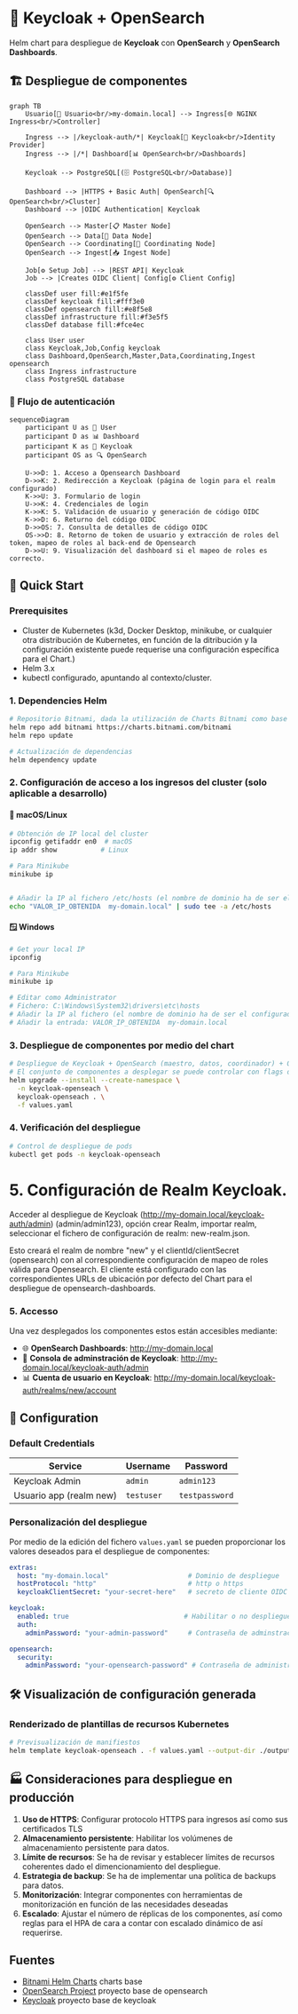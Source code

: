 
# 🔐 Keycloak + OpenSearch

Helm chart para despliegue de **Keycloak** con **OpenSearch** y **OpenSearch Dashboards**.

## 🏗️ Despliegue de componentes

```mermaid
graph TB
    Usuario[👤 Usuario<br/>my-domain.local] --> Ingress[🌐 NGINX Ingress<br/>Controller]
    
    Ingress --> |/keycloak-auth/*| Keycloak[🔐 Keycloak<br/>Identity Provider]
    Ingress --> |/*| Dashboard[📊 OpenSearch<br/>Dashboards]
    
    Keycloak --> PostgreSQL[(🗄️ PostgreSQL<br/>Database)]
    
    Dashboard --> |HTTPS + Basic Auth| OpenSearch[🔍 OpenSearch<br/>Cluster]
    Dashboard --> |OIDC Authentication| Keycloak
    
    OpenSearch --> Master[📋 Master Node]
    OpenSearch --> Data[💾 Data Node]
    OpenSearch --> Coordinating[🔄 Coordinating Node]
    OpenSearch --> Ingest[📥 Ingest Node]
    
    Job[⚙️ Setup Job] --> |REST API| Keycloak
    Job --> |Creates OIDC Client| Config[⚙️ Client Config]
    
    classDef user fill:#e1f5fe
    classDef keycloak fill:#fff3e0
    classDef opensearch fill:#e8f5e8
    classDef infrastructure fill:#f3e5f5
    classDef database fill:#fce4ec
    
    class User user
    class Keycloak,Job,Config keycloak
    class Dashboard,OpenSearch,Master,Data,Coordinating,Ingest opensearch
    class Ingress infrastructure
    class PostgreSQL database
```

### 🔄 Flujo de autenticación

```mermaid
sequenceDiagram
    participant U as 👤 User
    participant D as 📊 Dashboard
    participant K as 🔐 Keycloak
    participant OS as 🔍 OpenSearch
    
    U->>D: 1. Acceso a Opensearch Dashboard
    D->>K: 2. Redirección a Keycloak (página de login para el realm configurado)
    K->>U: 3. Formulario de login
    U->>K: 4. Credenciales de login
    K->>K: 5. Validación de usuario y generación de código OIDC
    K->>D: 6. Returno del código OIDC 
    D->>OS: 7. Consulta de detalles de código OIDC
    OS->>D: 8. Retorno de token de usuario y extracción de roles del token, mapeo de roles al back-end de Opensearch 
    D->>U: 9. Visualización del dashboard si el mapeo de roles es correcto.
```

## 🚀 Quick Start

### Prerequisites

- Cluster de Kubernetes (k3d, Docker Desktop, minikube, or cualquier otra distribución de Kubernetes, en función de la ditribución y la configuración existente puede requerise una configuración específica para el Chart.)
- Helm 3.x
- kubectl configurado, apuntando al contexto/cluster.

### 1. Dependencies Helm

```bash
# Repositorio Bitnami, dada la utilización de Charts Bitnami como base de la configuración.
helm repo add bitnami https://charts.bitnami.com/bitnami
helm repo update

# Actualización de dependencias
helm dependency update
```

### 2. Configuración de acceso a los ingresos del cluster (solo aplicable a desarrollo)

#### 🍎 **macOS/Linux**
```bash
# Obtención de IP local del cluster
ipconfig getifaddr en0  # macOS
ip addr show           # Linux

# Para Minikube
minikube ip


# Añadir la IP al fichero /etc/hosts (el nombre de dominio ha de ser el configurado en el chart, modificar de ser necesario si se cambia la configuración). 
echo "VALOR_IP_OBTENIDA  my-domain.local" | sudo tee -a /etc/hosts
```

#### 🪟 **Windows**
```bash
# Get your local IP
ipconfig

# Para Minikube
minikube ip

# Editar como Administrator
# Fichero: C:\Windows\System32\drivers\etc\hosts
# Añadir la IP al fichero (el nombre de dominio ha de ser el configurado en el chart, modificar de ser necesario si se cambia la configuración).
# Añadir la entrada: VALOR_IP_OBTENIDA  my-domain.local
```

### 3. Despliegue de componentes por medio del chart

```bash
# Despliegue de Keycloak + OpenSearch (maestro, datos, coordinador) + Opensearch-dashboards
# El conjunto de componentes a desplegar se puede controlar con flags de activación desactivación en el values.yaml proporcionado.
helm upgrade --install --create-namespace \
  -n keycloak-openseach \
  keycloak-openseach . \
  -f values.yaml
```

### 4. Verificación del despliegue

```bash
# Control de despliegue de pods
kubectl get pods -n keycloak-openseach
```

# 5. Configuración de Realm Keycloak.
Acceder al despliegue de Keycloak (http://my-domain.local/keycloak-auth/admin) (admin/admin123), opción crear Realm, 
importar realm, seleccionar el fichero de configuración de realm: new-realm.json.

Esto creará el realm de nombre "new" y el clientId/clientSecret (opensearch) con al correspondiente configuración de mapeo de roles válida para Opensearch.
El cliente está configurado con las correspondientes URLs de ubicación por defecto del Chart para el despliegue de opensearch-dashboards.

### 5. Accesso

Una vez desplegados los componentes estos están accesibles mediante:

- 🌐 **OpenSearch Dashboards**: http://my-domain.local
- 🔐 **Consola de adminstración de Keycloak**: http://my-domain.local/keycloak-auth/admin
- 📊 **Cuenta de usuario en Keycloak**: http://my-domain.local/keycloak-auth/realms/new/account

## 🔧 Configuration

### Default Credentials

| Service                 | Username   | Password       |
|-------------------------|------------|----------------|
| Keycloak Admin          | `admin`    | `admin123`     |
| Usuario app (realm new) | `testuser` | `testpassword` |

### Personalización del despliegue

Por medio de la edición del fichero `values.yaml` se pueden proporcionar los valores deseados para el despliegue de componentes:

```yaml
extras:
  host: "my-domain.local"                    # Dominio de despliegue
  hostProtocol: "http"                       # http o https
  keycloakClientSecret: "your-secret-here"   # secreto de cliente OIDC

keycloak:
  enabled: true                             # Habilitar o no despliegue de componente.
  auth:
    adminPassword: "your-admin-password"     # Contraseña de adminstración de Keycloak

opensearch:
  security:
    adminPassword: "your-opensearch-password" # Contraseña de administración del cluster opensearch
```

## 🛠️ Visualización de configuración generada

### Renderizado de plantillas de recursos Kubernetes

```bash
# Previsualización de manifiestos
helm template keycloak-openseach . -f values.yaml --output-dir ./output
```

## 🏭 Consideraciones para despliegue en producción


1. **Uso de HTTPS**: Configurar protocolo HTTPS para ingresos así como sus certificados TLS
3. **Almacenamiento persistente**: Habilitar los volúmenes de almacenamiento persistente para datos.
4. **Límite de recursos**: Se ha de revisar y establecer límites de recursos coherentes dado el dimencionamiento del despliegue.
5. **Estrategia de backup**: Se ha de implementar una política de backups para datos.
6. **Monitorización**: Integrar componentes con herramientas de monitorización en función de las necesidades deseadas
7. **Escalado**: Ajustar el número de réplicas de los componentes, así como reglas para el HPA de cara a contar con escalado dinámico de así requerirse.

## Fuentes

- [Bitnami Helm Charts](https://github.com/bitnami/charts) charts base
- [OpenSearch Project](https://opensearch.org/) proyecto base de opensearch
- [Keycloak](https://www.keycloak.org/) proyecto base de keycloak
